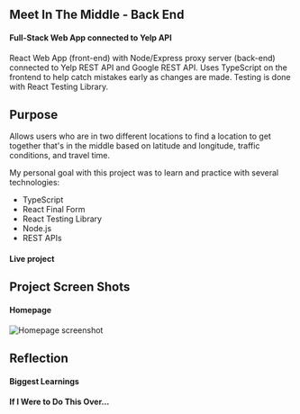 ## Meet In The Middle - Back End

#### Full-Stack Web App connected to Yelp API

React Web App (front-end) with Node/Express proxy server (back-end) connected to Yelp REST API and Google REST API.  Uses TypeScript on the frontend to help catch mistakes early as changes are made.  Testing is done with React Testing Library.

## Purpose

Allows users who are in two different locations to find a location to get together that's in the middle based on latitude and longitude, traffic conditions, and travel time.

My personal goal with this project was to learn and practice with several technologies:
- TypeScript
- React Final Form
- React Testing Library
- Node.js
- REST APIs


#### Live project


## Project Screen Shots

#### Homepage
![Homepage screenshot](./public/images/homepage.png?raw=true "Homepage")

## Reflection

#### Biggest Learnings


#### If I Were to Do This Over...
